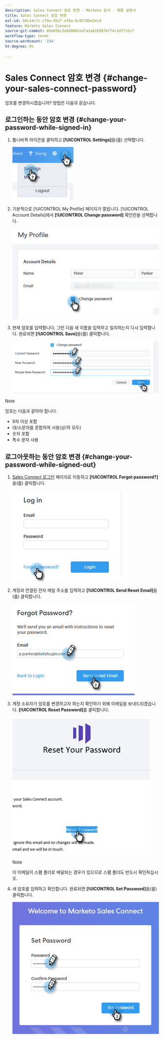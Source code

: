 ```yaml
---
description: Sales Connect 암호 변경 - Marketo 문서 - 제품 설명서
title: Sales Connect 암호 변경
exl-id: b8c14c7c-c79a-452f-afba-6c8578be2ecd
feature: Marketo Sales Connect
source-git-commit: 09a656c3a0d0002edfa1a61b987bff4c1dff33cf
workflow-type: tm+mt
source-wordcount: '154'
ht-degree: 8%

---
```


# Sales Connect 암호 변경 {#change-your-sales-connect-password}

암호를 변경하시겠습니까? 방법은 다음과 같습니다.

## 로그인하는 동안 암호 변경 {#change-your-password-while-signed-in}

1. 톱니바퀴 아이콘을 클릭하고 **[!UICONTROL Settings]**&#x200B;을(를) 선택합니다.

   ![](assets/change-your-sales-connect-password-1.png)

1. 기본적으로 [!UICONTROL My Profile] 페이지가 열립니다. [!UICONTROL Account Details]에서 **[!UICONTROL Change password]** 확인란을 선택합니다.

   ![](assets/change-your-sales-connect-password-2.png)

1. 현재 암호를 입력합니다. 그런 다음 새 이름을 입력하고 일치하는지 다시 입력합니다. 완료되면 **[!UICONTROL Save]**&#x200B;을(를) 클릭합니다.

   ![](assets/change-your-sales-connect-password-3.png)

>[!NOTE]
>
>암호는 다음과 같아야 합니다.
>
>* 9자 이상 포함
>* 대/소문자를 혼합하여 사용(상/하 모두)
>* 숫자 포함
>* 특수 문자 사용

## 로그아웃하는 동안 암호 변경 {#change-your-password-while-signed-out}

1. [Sales Connect 로그인](https://toutapp.com/login) 페이지로 이동하고 **[!UICONTROL Forgot password?]**&#x200B;을(를) 클릭합니다.

   ![](assets/change-your-sales-connect-password-4.png)

1. 계정과 연결된 전자 메일 주소를 입력하고 **[!UICONTROL Send Reset Email]**&#x200B;을(를) 클릭합니다.

   ![](assets/change-your-sales-connect-password-5.png)

1. 계정 소유자가 암호를 변경하고자 하는지 확인하기 위해 이메일을 보내드리겠습니다. **[!UICONTROL Reset Password]**&#x200B;를 클릭합니다.

   ![](assets/change-your-sales-connect-password-6.png)

   >[!NOTE]
   >
   >이 이메일이 스팸 폴더로 배달되는 경우가 있으므로 스팸 폴더도 반드시 확인하십시오.

1. 새 암호를 입력하고 확인합니다. 완료되면 **[!UICONTROL Set Password]**&#x200B;을(를) 클릭합니다.

   ![](assets/change-your-sales-connect-password-7.png)
